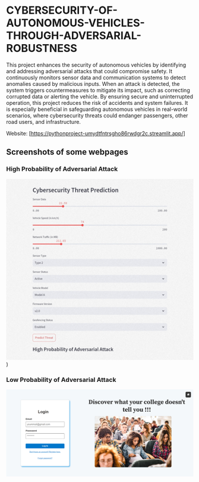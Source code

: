 # CYBERSECURITY-OF-AUTONOMOUS-VEHICLES-THROUGH-ADVERSARIAL-ROBUSTNESS
This project enhances the security of autonomous vehicles by identifying and addressing adversarial attacks that could compromise safety. It continuously monitors sensor data and communication systems to detect anomalies caused by malicious inputs. When an attack is detected, the system triggers countermeasures to mitigate its impact, such as correcting corrupted data or alerting the vehicle. By ensuring secure and uninterrupted operation, this project reduces the risk of accidents and system failures. It is especially beneficial in safeguarding autonomous vehicles in real-world scenarios, where cybersecurity threats could endanger passengers, other road users, and infrastructure.

Website: [https://pythonproject-umydtfntrsgho86rwdgr2c.streamlit.app/]
## Screenshots of some webpages
### High Probability of Adversarial Attack 
![alt text](https://github.com/Pragati4566/CYBERSECURITY-OF-AUTONOMOUS-VEHICLES-THROUGH-ADVERSARIAL-ROBUSTNESS/blob/main/1732114524127.jpg))

### Low Probability of Adversarial Attack 
![alt text](https://github.com/College-Quora/Coura/blob/main/snippets/screencapture-coura-8zlld8b8j-coura-team-vercel-app-login-2023-03-25-01_37_25.png)
